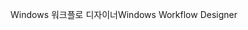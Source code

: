 <span data-ttu-id="f42fe-101">Windows 워크플로 디자이너</span><span class="sxs-lookup"><span data-stu-id="f42fe-101">Windows Workflow Designer</span></span>